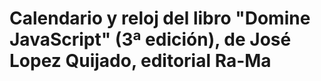 # Calendario y reloj del libro "Domine JavaScript" (3ª edición), de José Lopez Quijado, editorial Ra-Ma
